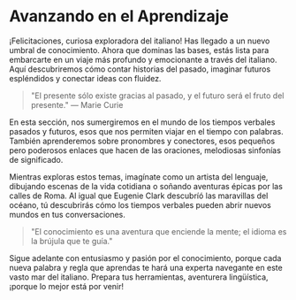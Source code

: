 # Avanzando en el Aprendizaje

¡Felicitaciones, curiosa exploradora del italiano! Has llegado a un nuevo umbral de conocimiento. Ahora que dominas las bases, estás lista para embarcarte en un viaje más profundo y emocionante a través del italiano. Aquí descubriremos cómo contar historias del pasado, imaginar futuros espléndidos y conectar ideas con fluidez.

> "El presente sólo existe gracias al pasado, y el futuro será el fruto del presente." — Marie Curie

En esta sección, nos sumergiremos en el mundo de los tiempos verbales pasados y futuros, esos que nos permiten viajar en el tiempo con palabras. También aprenderemos sobre pronombres y conectores, esos pequeños pero poderosos enlaces que hacen de las oraciones, melodiosas sinfonías de significado.

Mientras exploras estos temas, imagínate como un artista del lenguaje, dibujando escenas de la vida cotidiana o soñando aventuras épicas por las calles de Roma. Al igual que Eugenie Clark descubríó las maravillas del océano, tú descubrirás cómo los tiempos verbales pueden abrir nuevos mundos en tus conversaciones.

> "El conocimiento es una aventura que enciende la mente; el idioma es la brújula que te guía." 

Sigue adelante con entusiasmo y pasión por el conocimiento, porque cada nueva palabra y regla que aprendas te hará una experta navegante en este vasto mar del italiano. Prepara tus herramientas, aventurera lingüística, ¡porque lo mejor está por venir!